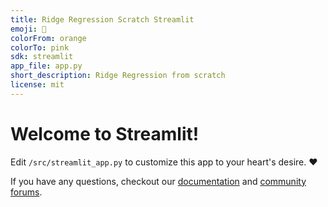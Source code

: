 ```yaml
---
title: Ridge Regression Scratch Streamlit
emoji: 🚀
colorFrom: orange
colorTo: pink
sdk: streamlit
app_file: app.py
short_description: Ridge Regression from scratch
license: mit
---
```


# Welcome to Streamlit!

Edit `/src/streamlit_app.py` to customize this app to your heart's desire. :heart:

If you have any questions, checkout our [documentation](https://docs.streamlit.io) and [community
forums](https://discuss.streamlit.io).
